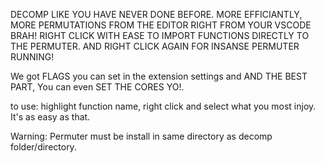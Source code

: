DECOMP LIKE YOU HAVE NEVER DONE BEFORE. MORE EFFICIANTLY, MORE PERMUTATIONS FROM THE EDITOR RIGHT FROM YOUR VSCODE BRAH! RIGHT CLICK WITH EASE TO IMPORT FUNCTIONS DIRECTLY TO THE PERMUTER. AND RIGHT CLICK AGAIN FOR INSANSE PERMUTER RUNNING! 

We got FLAGS you can set in the extension settings and AND THE BEST PART, You can even SET THE CORES YO!.

to use: highlight function name, right click and select what you most injoy. It's as easy as that. 

Warning: Permuter must be install in same directory as decomp folder/directory.
